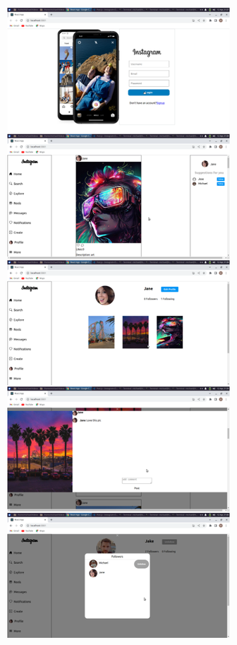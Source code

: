 ![](./Screenshot_2023-04-12_21-37-13.png)
![](./Screenshot_2023-04-12_21-38-03.png)
![](./Screenshot_2023-04-12_21-38-24.png)
![](./Screenshot_2023-04-12_21-39-31.png)
![](./Screenshot_2023-04-12_21-40-05.png)